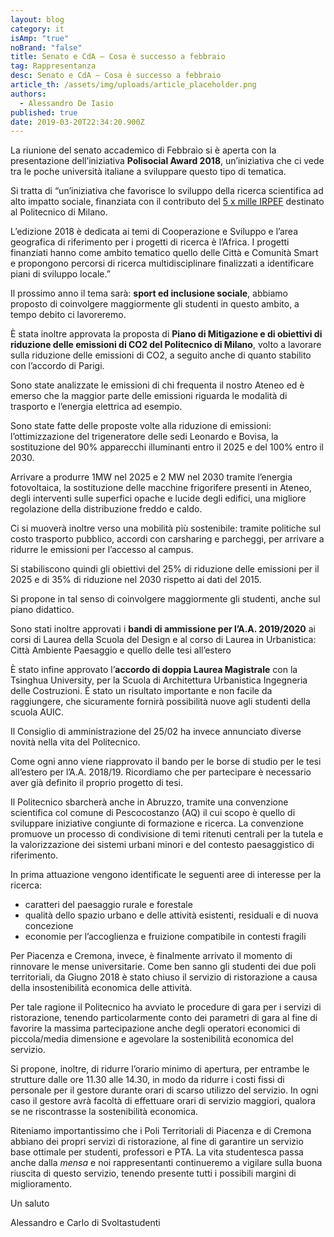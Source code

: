 ```yaml
---
layout: blog
category: it
isAmp: "true"
noBrand: "false"
title: Senato e CdA – Cosa è successo a febbraio
tag: Rappresentanza
desc: Senato e CdA – Cosa è successo a febbraio
article_th: /assets/img/uploads/article_placeholder.png
authors:
  - Alessandro De Iasio
published: true
date: 2019-03-20T22:34:20.900Z
---
```

La riunione del senato accademico di Febbraio si è aperta con la presentazione dell’iniziativa  **Polisocial Award 2018**, un’iniziativa che ci vede tra le poche università italiane a sviluppare questo tipo di tematica.

Si tratta di “un’iniziativa che favorisce lo sviluppo della ricerca scientifica ad alto impatto sociale, finanziata con il contributo del  [5 x mille IRPEF](http://sostieni.polimi.it/it/il-5-x-mille)  destinato al Politecnico di Milano.

L’edizione 2018 è dedicata ai temi di Cooperazione e Sviluppo e l’area geografica di riferimento per i progetti di ricerca è l’Africa. I progetti finanziati hanno come ambito tematico quello delle Città e Comunità Smart e propongono percorsi di ricerca multidisciplinare finalizzati a identificare piani di sviluppo locale.”

Il prossimo anno il tema sarà:  **sport ed inclusione sociale**, abbiamo proposto di coinvolgere maggiormente gli studenti in questo ambito, a tempo debito ci lavoreremo.

È stata inoltre approvata la proposta di  **Piano di Mitigazione e di obiettivi di riduzione delle emissioni di CO2 del Politecnico di Milano**, volto a lavorare sulla riduzione delle emissioni di CO2, a seguito anche di quanto stabilito con l’accordo di Parigi.

Sono state analizzate le emissioni di chi frequenta il nostro Ateneo ed è emerso che la maggior parte delle emissioni riguarda le modalità di trasporto e l’energia elettrica ad esempio.

Sono state fatte delle proposte volte alla riduzione di emissioni: l’ottimizzazione del trigeneratore delle sedi Leonardo e Bovisa, la sostituzione del 90% apparecchi illuminanti entro il 2025 e del 100% entro il 2030.

Arrivare a produrre 1MW nel 2025 e 2 MW nel 2030 tramite l’energia fotovoltaica, la sostituzione delle macchine frigorifere presenti in Ateneo, degli interventi sulle superfici opache e lucide degli edifici, una migliore regolazione della distribuzione freddo e caldo.

Ci si muoverà inoltre verso una mobilità più sostenibile: tramite politiche sul costo trasporto pubblico, accordi con carsharing e parcheggi, per arrivare a ridurre le emissioni per l’accesso al campus.

Si stabiliscono quindi gli obiettivi del 25% di riduzione delle emissioni per il 2025 e di 35% di riduzione nel 2030 rispetto ai dati del 2015.

Si propone in tal senso di coinvolgere maggiormente gli studenti, anche sul piano didattico.

Sono stati inoltre approvati i  **bandi di ammissione per l’A.A. 2019/2020**  ai corsi di Laurea della Scuola del Design e al corso di Laurea in Urbanistica: Città Ambiente Paesaggio e quello delle tesi all’estero

È stato infine approvato l’**accordo di doppia Laurea Magistrale** con la Tsinghua University, per la Scuola di Architettura Urbanistica Ingegneria delle Costruzioni. È stato un risultato importante e non facile da raggiungere, che sicuramente fornirà possibilità nuove agli studenti della scuola AUIC.

Il Consiglio di amministrazione del 25/02 ha invece annunciato diverse novità nella vita del Politecnico.

Come ogni anno viene riapprovato il bando per le borse di studio per le tesi all’estero per l’A.A. 2018/19. Ricordiamo che per partecipare è necessario aver già definito il proprio progetto di tesi.

Il Politecnico sbarcherà anche in Abruzzo, tramite una convenzione scientifica col comune di Pescocostanzo (AQ) il cui scopo è quello di sviluppare iniziative congiunte di formazione e ricerca. La convenzione promuove un processo di condivisione di temi ritenuti centrali per la tutela e la valorizzazione dei sistemi urbani minori e del contesto paesaggistico di riferimento.

In prima attuazione vengono identificate le seguenti aree di interesse per la ricerca:

* caratteri del paesaggio rurale e forestale
* qualità dello spazio urbano e delle attività esistenti, residuali e di nuova concezione
* economie per l’accoglienza e fruizione compatibile in contesti fragili

Per Piacenza e Cremona, invece, è finalmente arrivato il momento di rinnovare le mense universitarie. Come ben sanno gli studenti dei due poli territoriali, da Giugno 2018 è stato chiuso il servizio di ristorazione a causa della insostenibilità economica delle attività.

Per tale ragione il Politecnico ha avviato le procedure di gara per i servizi di ristorazione, tenendo particolarmente conto dei parametri di gara al fine di favorire la massima partecipazione anche degli operatori economici di piccola/media dimensione e agevolare la sostenibilità economica del servizio.

Si propone, inoltre, di ridurre l’orario minimo di apertura, per entrambe le strutture dalle ore 11.30 alle 14.30, in modo da ridurre i costi fissi di personale per il gestore durante orari di scarso utilizzo del servizio. In ogni caso il gestore avrà facoltà di effettuare orari di servizio maggiori, qualora se ne riscontrasse la sostenibilità economica.

Riteniamo importantissimo che i Poli Territoriali di Piacenza e di Cremona abbiano dei propri servizi di ristorazione, al fine di garantire un servizio base ottimale per studenti, professori e PTA. La vita studentesca passa anche dalla  *mensa*  e noi rappresentanti continueremo a vigilare sulla buona riuscita di questo servizio, tenendo presente tutti i possibili margini di miglioramento.

Un saluto

Alessandro e Carlo di Svoltastudenti